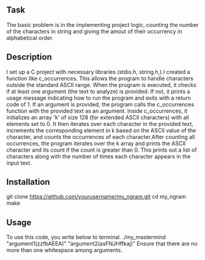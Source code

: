 ## Task
The basic problem is in the implementing project logic, counting  the number of  the characters in string and giving  the amout of their occurrency in alphabetical order.

## Description
I set up a C project with necessary libraries (stdio.h, string.h,).I created a function like  c_occurrences. This allows the program to handle characters outside the standard ASCII range.
When the program is executed, it checks if at least one argument (the text to analyze) is provided. If not, it prints a usage message indicating how to run the program and exits with a return code of 1. If an argument is provided, the program calls the c_occurrences function with the provided text as an argument. Inside c_occurrences, it initializes an array 'k' of size 128 (for extended ASCII characters) with all elements set to 0. It then iterates over each character in the provided text, increments the corresponding element in k based on the ASCII value of the character, and counts the occurrences of each character.After counting all occurrences, the program iterates over the k array and prints the ASCII character and its count if the count is greater than 0. This prints out a list of characters along with the number of times each character appears in the input text.



## Installation
git clone https://github.com/yourusername/my_ngram.git
cd my_ngram
make

## Usage
To use this code, you write below to terminal.
./my_mastermind "argument1(zzfbAEEA)" "argument2(asFNJHffkaj)"
Ensure that there are no more than one whitespace among arguments.